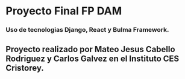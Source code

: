 # Proyecto Final FP DAM
### Uso de tecnologias Django, React y Bulma Framework.


## Proyecto realizado por Mateo Jesus Cabello Rodriguez y Carlos Galvez en el Instituto CES Cristorey.
